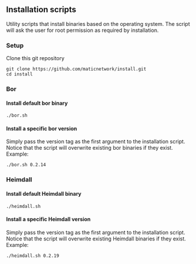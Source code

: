 ## Installation scripts

Utility scripts that install binaries based on the operating system. The script will ask the user for root permission as required by installation.

### Setup

Clone this git repository

```
git clone https://github.com/maticnetwork/install.git
cd install
```

### Bor

#### Install default bor binary

```
./bor.sh
```

#### Install a specific bor version

Simply pass the version tag as the first argument to the installation script. Notice that the script will overwrite existing bor binaries if they exist. Example:

```
./bor.sh 0.2.14
```


### Heimdall

#### Install default Heimdall binary

```
./heimdall.sh
```

#### Install a specific Heimdall version

Simply pass the version tag as the first argument to the installation script. Notice that the script will overwrite existing Heimdall binaries if they exist. Example:

```
./heimdall.sh 0.2.19
```
